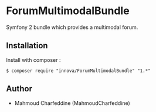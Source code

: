 # ForumMultimodalBundle

Symfony 2 bundle which provides a multimodal forum.


## Installation

Install with composer :
	
	$ composer require "innova/ForumMultimodalBundle" "1.*"

## Author

* Mahmoud Charfeddine (MahmoudCharfeddine)


